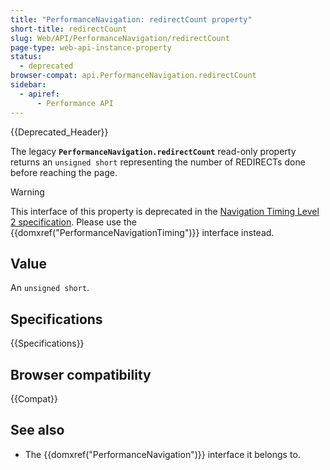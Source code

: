 ```yaml
---
title: "PerformanceNavigation: redirectCount property"
short-title: redirectCount
slug: Web/API/PerformanceNavigation/redirectCount
page-type: web-api-instance-property
status:
  - deprecated
browser-compat: api.PerformanceNavigation.redirectCount
sidebar:
  - apiref:
      - Performance API
---
```


{{Deprecated_Header}}

The legacy
**`PerformanceNavigation.redirectCount`**
read-only property returns an `unsigned short` representing the number of
REDIRECTs done before reaching the page.

> [!WARNING]
> This interface of this property is deprecated in the [Navigation Timing Level 2 specification](https://w3c.github.io/navigation-timing/#obsolete).
> Please use the {{domxref("PerformanceNavigationTiming")}} interface instead.

## Value

An `unsigned short`.

## Specifications

{{Specifications}}

## Browser compatibility

{{Compat}}

## See also

- The {{domxref("PerformanceNavigation")}} interface it belongs to.
